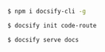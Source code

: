 <!--
 * @Author: JavaPub
 * @Date: 2023-07-18 22:06:35
 * @LastEditors: your name
 * @LastEditTime: 2023-07-18 22:06:45
 * @Description: Here is the JavaPub code base. Search JavaPub on the whole web.
 * @FilePath: \code-route\system\setup.md
-->

```bash
$ npm i docsify-cli -g
```

```bash
$ docsify init code-route
```

```bash
$ docsify serve docs
```